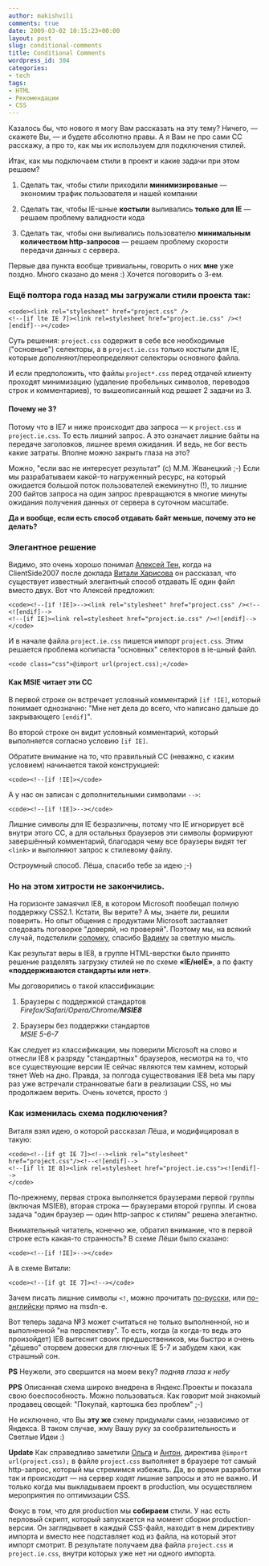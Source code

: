 ```yaml
---
author: makishvili
comments: true
date: 2009-03-02 10:15:23+00:00
layout: post
slug: conditional-comments
title: Conditional Comments
wordpress_id: 304
categories:
- tech
tags:
- HTML
- Рекомендации
- СSS
---
```


Казалось бы, что нового я могу Вам рассказать на эту тему? Ничего, — скажете Вы, — и будете абсолютно правы.
А я Вам не про сами CC расскажу, а про то, как мы их используем для подключения стилей.

Итак, как мы подключаем стили в проект и какие задачи при этом решаем?



1. Сделать так, чтобы стили приходили **минимизированые** — экономим трафик пользователя и нашей компании

2. Сделать так, чтобы IE-шные **костыли** выливались **только для IE** — решаем проблему валидности кода

3. Сделать так, чтобы они выливались пользователю **минимальным количеством http-запросов** — решаем проблему скорости передачи данных с сервера.

Первые два пункта вообще тривиальны, говорить о них **мне** уже поздно. Много сказано до меня :)
Хочется поговорить о 3-ем.<!-- more -->

### Ещё полтора года назад мы загружали стили проекта так:

    <code><link rel="stylesheet" href="project.css" />
    <!--[if lte IE 7]><link rel=stylesheet href="project.ie.css" /><![endif]--></code>

Суть решения: `project.css`  содержит в себе все необходимые ("основные") селекторы, а в `project.ie.css` только костыли для IE, которые дополняют/переопределяют селекторы основного файла.

И если предположить, что файлы `project*.css` перед отдачей клиенту проходят минимизацию (удаление пробельных символов, переводов строк и комментариев), то вышеописанный код решает 2 задачи из 3.



#### Почему не 3?


Потому что в IE7 и ниже происходит два запроса — к `project.css` и `project.ie.css`. То есть лишний запрос. А это означает лишние байты на передаче заголовков, лишнее время ожидания. И ведь, не бог весть какие затраты. Вполне можно закрыть глаза на это?

Можно, "если вас не интересует результат" (с) М.М. Жванецкий ;-)
Если мы разрабатываем какой-то нагруженный ресурс, на который ожидается большой поток пользователей ежеминутно (!), то лишние 200 байтов запроса на один запрос превращаются в многие минуты ожидания получения данных от сервера в суточном масштабе.

**Да и вообще, если есть способ отдавать байт меньше, почему это не делать?**



### Элегантное решение


Видимо, это очень хорошо понимал [Алексей Тен](http://alexeyten.moikrug.ru/), когда на  ClientSide2007 после доклада [Витали Харисова](http://vitaly.harisov.name) он рассказал, что существует известный элегантный способ отдавать IE один файл вместо двух. Вот что Алексей предложил:

    
    <code><!--[if !IE]>--><link rel="stylesheet" href="project.css" /><!--<![endif]-->
    <!--[if IE]><link rel=stylesheet href="project.ie.css" /><![endif]--></code>



И в начале файла `project.ie.css` пишется импорт `project.css`. Этим решается проблема копипаста "основных" селекторов в ie-шный файл.

    
    <code class="css">@import url(project.css);</code>





#### Как MSIE читает эти CC


В первой строке он встречает условный комментарий `[if !IE]`, который понимает однозначно: "Мне нет дела до всего, что написано дальше до закрывающего `[endif]`".

Во второй строке он видит условный комментарий, который выполняется согласно условию `[if IE]`.

Обратите внимание на то, что правильный CC (неважно, с каким условием) начинается такой конструкцией:

    
    <code><!--[if !IE]></code>


А у нас он записан c дополнительными символами `-->`:

    
    <code><!--[if !IE]>--></code>


Лишние символы для IE безразличны, потому что IE игнорирует всё внутри этого CC, а для остальных браузеров эти символы формируют завершённый комментарий, благодаря чему все браузеры видят тег `<link>` и выполняют запрос к стилевому файлу.  

Остроумный способ. Лёша, спасибо тебе за идею ;-)



### Но на этом хитрости не закончились.


На горизонте замаячил IE8, в котором Microsoft пообещал полную поддержку CSS2.1.
Кстати, Вы верите? А мы, знаете ли, решили поверить. Но опыт общения с продуктами Microsoft заставляет следовать поговорке "доверяй, но проверяй". Поэтому мы, на всякий случай, подстелили [соломку](http://pepelsbey.net/2008/08/im-not-coward-but-hell/), спасибо [Вадиму](http://pepelsbey.net) за светлую мысль.

Как результат веры в IE8, в группе HTML-верстки было принято решение разделять загрузку стилей не по схеме **«IE/неIE»**, а по факту **«поддерживаются стандарты или нет»**.
  

Мы договорились о такой классификации:




  1. Браузеры с поддержкой стандартов   
_Firefox/Safari/Opera/Chrome/**MSIE8**_  
  



  2. Браузеры без поддержки стандартов  
_MSIE 5-6-7_


Как следует из классификации, мы поверили Microsoft на слово и отнесли IE8 к разряду "стандартных" браузеров, несмотря на то, что все существующие версии IE сейчас являются тем камнем, который тянет Web на дно. Правда, за полгода существования IE8 beta мы пару раз уже встречали странноватые баги в реализации CSS, но мы продолжаем верить. Очень хочется, просто :)



### Как изменилась схема подключения?


Виталя взял идею, о которой рассказал Лёша, и модифицировал в такую:

    
    <code><!--[if gt IE 7]><!--><link rel="stylesheet" href="project.css"/><!--<![endif]-->
    <!--[if lt IE 8]><link rel=stylesheet href="project.ie.css"><![endif]-->
    </code>


По-прежнему, первая строка выполняется браузерами первой группы (включая MSIE8), вторая строка — браузерами второй группы.
И снова задача "один браузер — один http-запрос к стилям" решена элегантно.

Внимательный читатель, конечно же, обратил внимание, что в первой строке есть какая-то странность?
В схеме Лёши было сказано:

    
    <code><!--[if !IE]>--></code>


А в схеме Витали:

    
    <code><!--[if gt IE 7]><!--></code>


Зачем писать лишние символы `<!`, можно прочитать [по-русски](http://blog.ad.by/2008/07/advanced-conditional-comments-in-ie.html), или [по-английски](http://msdn.microsoft.com/en-us/library/ms537512.aspx#ctl00_rs1_WikiContent_ctl03_Container) прямо на msdn-е.

Вот теперь задача №3 может считаться не только выполненной, но и выполненной "на перспективу". То есть, когда (а когда-то ведь это произойдет) IE8 вытеснит своих предшествеников, мы быстро и очень "дёшево" оторвем довески для глючных IE 5-7 и забудем хаки, как страшный сон.

**PS** Неужели, это свершится на моем веку? *подняв глаза к небу*

**PPS** Описанная схема широко внедрена в Яндекс.Проекты и показала свою боеспособность. Можно пользоваться. Как говорит мой знакомый продавец овощей: "Покупай, картошка без проблем" ;-)
  
  

Не исключено, что Вы **эту же** схему придумали сами, независимо от Яндекса. В таком случае, жму Вашу руку за сообразительность и Светлые Идеи :)

**Update**
Как справедливо заметили [Ольга](http://engelside.net/) и [Антон](http://smmurf.ya.ru), директива `@import url(project.css);` в файле `project.css` выполняет в браузере тот самый http-запрос, который мы стремимся избежать.
Да, во время разработки так и происходит — на сервер ходят лишние запросы и это не важно. И только когда мы выкладываем проект в production, мы осуществляем мероприятия по оптимизации CSS.

Фокус в том, что для production мы **собираем** стили. У нас есть перловый скрипт, который запускается на момент сборки production-версии. Он заглядывает в каждый CSS-файл, находит в нем директиву импорта и вместо нее подставляет код из файла, на который этот импорт смотрит. В результате получаем два файла `project.css` и `project.ie.css`, внутри которых уже нет ни одного импорта.

